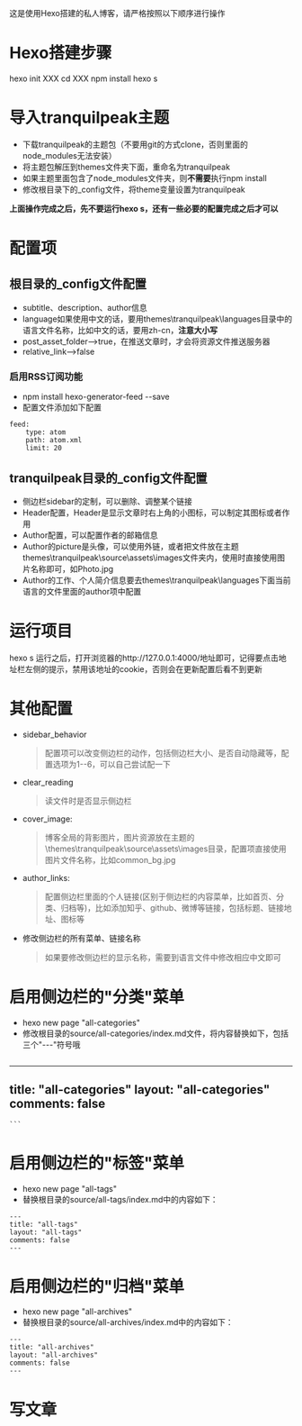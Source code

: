 这是使用Hexo搭建的私人博客，请严格按照以下顺序进行操作

# Hexo搭建步骤
hexo init XXX
cd XXX
npm install
hexo s

# 导入tranquilpeak主题
 - 下载tranquilpeak的主题包（不要用git的方式clone，否则里面的node_modules无法安装）
 - 将主题包解压到themes文件夹下面，重命名为tranquilpeak
 - 如果主题里面包含了node_modules文件夹，则**不需要**执行npm install
 - 修改根目录下的_config文件，将theme变量设置为tranquilpeak

**上面操作完成之后，先不要运行hexo s，还有一些必要的配置完成之后才可以**

# 配置项

## 根目录的_config文件配置

 - subtitle、description、author信息
 - language如果使用中文的话，要用themes\tranquilpeak\languages目录中的语言文件名称，比如中文的话，要用zh-cn，**注意大小写**
 - post_asset_folder-->true，在推送文章时，才会将资源文件推送服务器
 - relative_link-->false

### 启用RSS订阅功能

 - npm install hexo-generator-feed --save
 - 配置文件添加如下配置
```
feed:
    type: atom
    path: atom.xml
    limit: 20
```
 
## tranquilpeak目录的_config文件配置

 - 侧边栏sidebar的定制，可以删除、调整某个链接
 - Header配置，Header是显示文章时右上角的小图标，可以制定其图标或者作用
 - Author配置，可以配置作者的邮箱信息
 - Author的picture是头像，可以使用外链，或者把文件放在主题themes\tranquilpeak\source\assets\images文件夹内，使用时直接使用图片名称即可，如Photo.jpg
 - Author的工作、个人简介信息要去themes\tranquilpeak\languages下面当前语言的文件里面的author项中配置

# 运行项目

 hexo s 运行之后，打开浏览器的http://127.0.0.1:4000/地址即可，记得要点击地址栏左侧的提示，禁用该地址的cookie，否则会在更新配置后看不到更新

# 其他配置

 - sidebar_behavior
    >配置项可以改变侧边栏的动作，包括侧边栏大小、是否自动隐藏等，配置选项为1--6，可以自己尝试配一下

 - clear_reading
    >读文件时是否显示侧边栏

 - cover_image:
    >博客全局的背影图片，图片资源放在主题的\themes\tranquilpeak\source\assets\images目录，配置项直接使用图片文件名称，比如common_bg.jpg

 - author_links:
    >配置侧边栏里面的个人链接(区别于侧边栏的内容菜单，比如首页、分类、归档等)，比如添加知乎、github、微博等链接，包括标题、链接地址、图标等
 
 - 修改侧边栏的所有菜单、链接名称
    >如果要修改侧边栏的显示名称，需要到语言文件中修改相应中文即可

# 启用侧边栏的"分类"菜单
 - hexo new page "all-categories"
 - 修改根目录的source/all-categories/index.md文件，将内容替换如下，包括三个"---"符号哦
    ```
---
title: "all-categories"
layout: "all-categories"
comments: false
---
    ```

# 启用侧边栏的"标签"菜单
 - hexo new page "all-tags"
 - 替换根目录的source/all-tags/index.md中的内容如下：
```
---
title: "all-tags"
layout: "all-tags"
comments: false
---
```

# 启用侧边栏的"归档"菜单
 - hexo new page "all-archives"
 - 替换根目录的source/all-archives/index.md中的内容如下：
```
---
title: "all-archives"
layout: "all-archives"
comments: false
---
```

# 写文章
